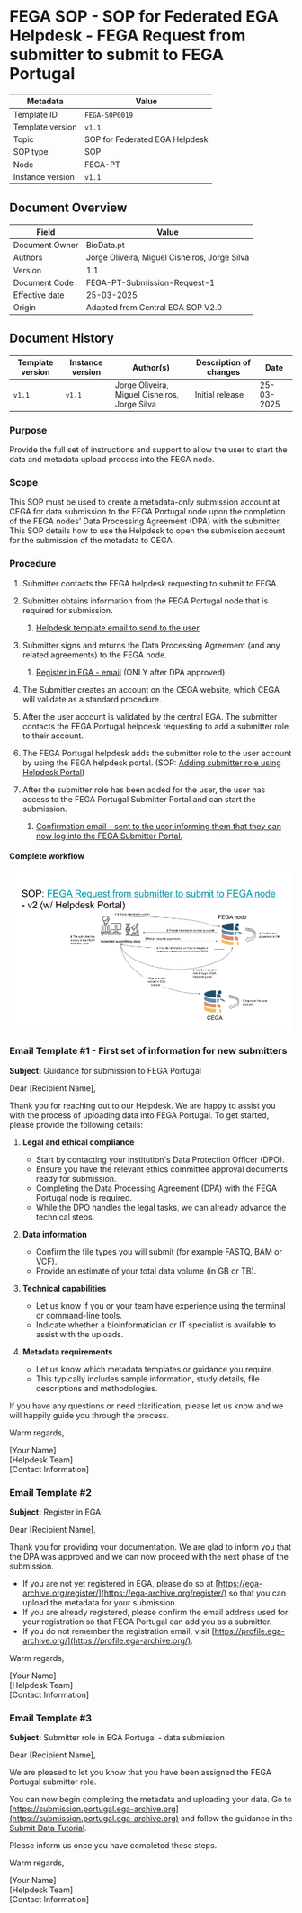 # FEGA SOP - SOP for Federated EGA Helpdesk - FEGA Request from submitter to submit to FEGA Portugal

| Metadata | Value |
| -- | -- |
| Template ID | `FEGA-SOP0019` |
| Template version | `v1.1` |
| Topic | SOP for Federated EGA Helpdesk |
| SOP type | SOP |
| Node | FEGA-PT |
| Instance version | `v1.1` |

## Document Overview

| Field | Value |
| -- | -- |
| Document Owner | BioData.pt |
| Authors | Jorge Oliveira, Miguel Cisneiros, Jorge Silva |
| Version | 1.1 |
| Document Code | FEGA-PT-Submission-Request-1 |
| Effective date | 25-03-2025 |
| Origin | Adapted from Central EGA SOP V2.0 |

## Document History

| Template version | Instance version | Author(s) | Description of changes | Date |
| -- | -- | -- | -- | -- |
| `v1.1` | `v1.1` | Jorge Oliveira, Miguel Cisneiros, Jorge Silva | Initial release | 25-03-2025 |

### Purpose

Provide the full set of instructions and support to allow the user to
start the data and metadata upload process into the FEGA node.

### Scope

This SOP must be used to create a metadata-only submission account at
CEGA for data submission to the FEGA Portugal node upon the completion
of the FEGA nodes’ Data Processing Agreement (DPA) with the submitter.
This SOP details how to use the Helpdesk to open the submission account
for the submission of the metadata to CEGA.

### Procedure

1.  Submitter contacts the FEGA helpdesk requesting
    to submit to FEGA.

2.  Submitter obtains information from the FEGA
    Portugal node that is required for submission.

    1.  [Helpdesk template email to send to the
        user](#bookmark=id.kizc0jj6ow6e)

3.  Submitter signs and returns the Data Processing
    Agreement (and any related agreements) to the FEGA node.

    1.  [Register in EGA -
        email](#bookmark=id.e2nwkjf08o6v) (ONLY after DPA
        approved)

4.  The Submitter creates an account on the CEGA
    website, which CEGA will validate as a standard procedure.

5.  After the user account is validated by the
    central EGA. The submitter contacts the FEGA Portugal helpdesk
    requesting to add a submitter role to their account.

6.  The FEGA Portugal helpdesk adds the submitter
    role to the user account by using the FEGA helpdesk portal. (SOP:
    [Adding submitter role using Helpdesk
    Portal](https://docs.google.com/document/d/1hGn4W6DNFNdfLB-x3Oz8gWurPSHkajP1/edit?usp=drive_link&ouid=108280939628938870978&rtpof=true&sd=true))

7.  After the submitter role has been added for the
    user, the user has access to the FEGA Portugal Submitter Portal and
    can start the submission.

    1.  [Confirmation email - sent to the user informing them that they
        can now log into the FEGA Submitter
        Portal.](#bookmark=kix.95vrvpyifubc)

#### Complete workflow

![ ](../docs/images/FEGA-SOP0019_image_1.png)

### Email Template \#1 - First set of information for new submitters

**Subject:** Guidance for submission to FEGA Portugal

Dear [Recipient Name],

Thank you for reaching out to our Helpdesk. We are happy to assist you with the process of uploading data into FEGA Portugal. To get started, please provide the following details:

1. **Legal and ethical compliance**

   - Start by contacting your institution's Data Protection Officer (DPO).
   - Ensure you have the relevant ethics committee approval documents ready for submission.
   - Completing the Data Processing Agreement (DPA) with the FEGA Portugal node is required.
   - While the DPO handles the legal tasks, we can already advance the technical steps.

2. **Data information**

   - Confirm the file types you will submit (for example FASTQ, BAM or VCF).
   - Provide an estimate of your total data volume (in GB or TB).

3. **Technical capabilities**

   - Let us know if you or your team have experience using the terminal or command-line tools.
   - Indicate whether a bioinformatician or IT specialist is available to assist with the uploads.

4. **Metadata requirements**

   - Let us know which metadata templates or guidance you require.
   - This typically includes sample information, study details, file descriptions and methodologies.

If you have any questions or need clarification, please let us know and we will happily guide you through the process.

Warm regards,

[Your Name]  \
[Helpdesk Team]  \
[Contact Information]

### Email Template \#2

**Subject:** Register in EGA

Dear [Recipient Name],

Thank you for providing your documentation. We are glad to inform you that the DPA was approved and we can now proceed with the next phase of the submission.

- If you are not yet registered in EGA, please do so at [https://ega-archive.org/register/](https://ega-archive.org/register/) so that you can upload the metadata for your submission.
- If you are already registered, please confirm the email address used for your registration so that FEGA Portugal can add you as a submitter.
- If you do not remember the registration email, visit [https://profile.ega-archive.org/](https://profile.ega-archive.org/).

Warm regards,

[Your Name]  \
[Helpdesk Team]  \
[Contact Information]

### Email Template \#3

**Subject:** Submitter role in EGA Portugal - data submission

Dear [Recipient Name],

We are pleased to let you know that you have been assigned the FEGA Portugal submitter role.

You can now begin completing the metadata and uploading your data. Go to [https://submission.portugal.ega-archive.org](https://submission.portugal.ega-archive.org) and follow the guidance in the [Submit Data Tutorial](https://fegaportugal.biodata.pt/guides/submit-data/).

Please inform us once you have completed these steps.

Warm regards,

[Your Name]  \
[Helpdesk Team]  \
[Contact Information]
